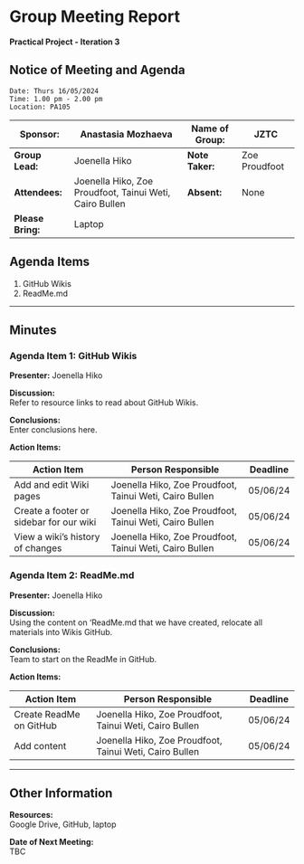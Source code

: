 ﻿# Group Meeting Report
**Practical Project - Iteration 3**

## Notice of Meeting and Agenda
~~~
Date: Thurs 16/05/2024  
Time: 1.00 pm - 2.00 pm  
Location: PA105  
~~~
| **Sponsor:** | Anastasia Mozhaeva | **Name of Group:** | JZTC |
|--------------|--------------------|--------------------|------|
| **Group Lead:** | Joenella Hiko | **Note Taker:** | Zoe Proudfoot |
| **Attendees:** | Joenella Hiko, Zoe Proudfoot, Tainui Weti, Cairo Bullen | **Absent:** | None |
| **Please Bring:** | Laptop | | |

## Agenda Items
1. GitHub Wikis
2. ReadMe.md

---

## Minutes

### Agenda Item 1: GitHub Wikis
**Presenter:** Joenella Hiko

**Discussion:**  
Refer to resource links to read about GitHub Wikis.

**Conclusions:**  
Enter conclusions here.

**Action Items:**

| **Action Item** | **Person Responsible** | **Deadline** |
|-----------------|------------------------|--------------|
| Add and edit Wiki pages | Joenella Hiko, Zoe Proudfoot, Tainui Weti, Cairo Bullen | 05/06/24 |
| Create a footer or sidebar for our wiki | Joenella Hiko, Zoe Proudfoot, Tainui Weti, Cairo Bullen | 05/06/24 |
| View a wiki’s history of changes | Joenella Hiko, Zoe Proudfoot, Tainui Weti, Cairo Bullen | 05/06/24 |

### Agenda Item 2: ReadMe.md
**Presenter:** Joenella Hiko

**Discussion:**  
Using the content on ‘ReadMe.md that we have created, relocate all materials into Wikis GitHub.

**Conclusions:**  
Team to start on the ReadMe in GitHub.

**Action Items:**

| **Action Item** | **Person Responsible** | **Deadline** |
|-----------------|------------------------|--------------|
| Create ReadMe on GitHub | Joenella Hiko, Zoe Proudfoot, Tainui Weti, Cairo Bullen | 05/06/24 |
| Add content | Joenella Hiko, Zoe Proudfoot, Tainui Weti, Cairo Bullen | 05/06/24 |

---

## Other Information
**Resources:**  
Google Drive, GitHub, laptop

**Date of Next Meeting:**  
TBC
